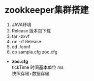 # **zookkeeper集群搭建**


  1. JAVA环境
  2. Release 版本包下载
  3. tar -zxvf
  4. rm -rf Release
  5. cd ./conf
  6. cp sample.cfg zoo.cfg

* **zoo.cfg**  
  tickTime 时间基本单位  ms    
  快照存储+数据存储

